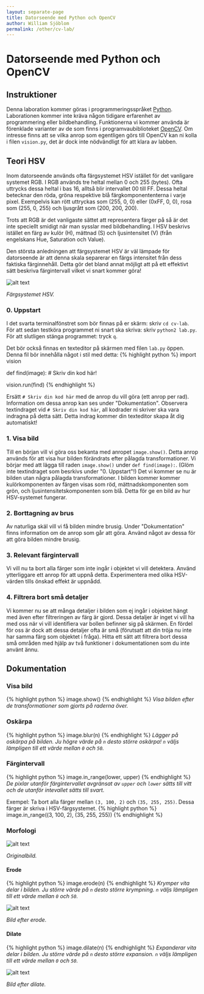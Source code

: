 ```yaml
---
layout: separate-page
title: Datorseende med Python och OpenCV
author: William Sjöblom
permalink: /other/cv-lab/
---
```


# Datorseende med Python och OpenCV

## Instruktioner
Denna laboration kommer göras i programmeringsspråket [Python](https://www.python.org/). Laborationen kommer inte kräva någon tidigare erfarenhet av programmering eller bildbehandling. Funktionerna vi kommer använda är förenklade varianter av de som finns i  programvaubiblioteket [OpenCV](https://opencv.org/). Om intresse finns att se vilka anrop som egentligen görs till OpenCV kan ni kolla i filen `vision.py`, det är dock inte nödvändligt för att klara av labben.

## Teori HSV

Inom datorseende används ofta färgsystemet HSV istället för det vanligare systemet RGB. I RGB används tre heltal mellan 0 och 255 (bytes). Ofta uttrycks dessa heltal i bas 16, alltså blir intervallet 00 till FF. Dessa heltal betecknar den röda, gröna respektive blå färgkomponententerna i varje pixel. Exempelvis kan rött uttryckas som (255, 0, 0) eller (0xFF, 0, 0), rosa som (255, 0, 255) och ljusgrått som (200, 200, 200).

Trots att RGB är det vanligaste sättet att representera färger på så är det inte speciellt smidigt när man sysslar med bildbehandling. I HSV beskrivs istället en färg av kulör (H), mättnad (S) och ljusintensitet (V) (från engelskans Hue, Saturation och Value).

Den största anledningen att färgsystemet HSV är väl lämpade för datorseende är att denna skala separerar en färgs intensitet från dess faktiska färginnehåll. Detta gör det bland annat möjligt att på ett effektivt sätt beskriva färgintervall vilket vi snart kommer göra!

![alt text](https://henrydangprg.files.wordpress.com/2016/06/hsv_color_solid_cylinder_alpha_lowgamma.png?w=322&h=241)

_Färgsystemet HSV._

### 0. Uppstart
I det svarta terminalfönstret som bör finnas på er skärm: skriv `cd cv-lab`.
För att sedan testköra programmet ni snart ska skriva: skriv `python2 lab.py`.
För att slutligen stänga programmet: tryck `q`.

Det bör också finnas en texteditor på skärmen med filen `lab.py` öppen. Denna fil bör innehålla något i stil med detta:
{% highlight python %}
import vision

def find(image):
	# Skriv din kod här!
	
vision.run(find)
{% endhighlight %}

Ersätt `# Skriv din kod här` med de anrop du vill göra (ett anrop per rad). Information om dessa anrop kan ses under "Dokumentation".
Observera textindraget vid `# Skriv din kod här`, all kodrader ni skriver ska vara indragna på detta sätt. Detta indrag kommer din texteditor skapa åt dig automatiskt!

### 1. Visa bild
Till en början vill vi göra oss bekanta med anropet `image.show()`. Detta anrop används för att visa hur bilden förändrats efter pålagda transformationer. Vi börjar med att lägga till raden `image.show()` under `def find(image):`. (Glöm inte textindraget som besrkivs under "0. Uppstart"!) Det vi kommer se nu är bilden utan några pålagda transformationer. I bilden kommer kommer kulörkomponenten av färgen visas som röd, mättnadskomponenten som grön, och ljusintensitetskomponenten som blå. Detta för ge en bild av hur HSV-systemet fungerar.

### 2. Borttagning av brus
Av naturliga skäl vill vi få bilden mindre brusig. Under "Dokumentation" finns information om de anrop som går att göra. Använd något av dessa för att göra bilden mindre brusig.

### 3. Relevant färgintervall

Vi vill nu ta bort alla färger som inte ingår i objektet vi vill detektera. Använd ytterliggare ett anrop för att uppnå detta. Experimentera med olika HSV-värden tills önskad effekt är uppnådd.

### 4. Filtrera bort små detaljer
Vi kommer nu se att många detaljer i bilden som ej ingår i objektet hängt med även efter filtreringen av färg är gjord. Dessa detaljer är inget vi vill ha med oss när vi vill identifiera var bollen befinner sig på skärmen. En fördel för oss är dock att dessa detaljer ofta är små (förutsatt att din tröja nu inte har samma färg som objektet i fråga). Hitta ett sätt att filtrera bort dessa små områden med hjälp av två funktioner i dokumentationen som du inte använt ännu.

## Dokumentation

### Visa bild
{% highlight python %}
image.show()
{% endhighlight %}
*Visa bilden efter de transformationer som gjorts på raderna över.*

### Oskärpa
{% highlight python %}
image.blur(n)
{% endhighlight %}
*Lägger på oskärpa på bilden. Ju högre värde på `n` desto större oskärpa!*
*`n` väljs lämpligen till ett värde mellan `0` och `50`.*

### Färgintervall
{% highlight python %}
image.in_range(lower, upper)
{% endhighlight %}
*De pixlar utanför färgintervallet avgränsat av `upper` och `lower` sätts till vitt och de utanför intevallet sätts till svart.*

Exempel:
Ta bort alla färger mellan `(3, 100, 2)` och `(35, 255, 255)`. Dessa färger är skriva i HSV-färgsystemet.
{% highlight python %}
image.in_range((3, 100, 2), (35, 255, 255))
{% endhighlight %}

### Morfologi
![alt text](https://docs.opencv.org/2.4/_images/Morphology_1_Tutorial_Theory_Original_Image.png)

*Originalbild.*

#### Erode
{% highlight python %}
image.erode(n)
{% endhighlight %}
*Krymper vita delar i bilden. Ju större värde på `n` desto större krympning.*
*`n` väljs lämpligen till ett värde mellan `0` och `50`.*

![alt text](https://docs.opencv.org/2.4/_images/Morphology_1_Tutorial_Theory_Erosion.png)

*Bild efter erode.*

#### Dilate
{% highlight python %}
image.dilate(n)
{% endhighlight %}
*Expanderar vita delar i bilden. Ju större värde på `n` desto större expansion.*
*`n` väljs lämpligen till ett värde mellan `0` och `50`.*

![alt text](https://docs.opencv.org/2.4/_images/Morphology_1_Tutorial_Theory_Dilation.png)

*Bild efter dilate.*
